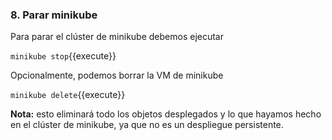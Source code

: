 ### 8. Parar minikube

Para parar el clúster de minikube debemos ejecutar

`minikube stop`{{execute}}

Opcionalmente, podemos borrar la VM de minikube

`minikube delete`{{execute}}

**Nota:** esto eliminará todo los objetos desplegados y lo que hayamos hecho en el clúster de minikube, ya que no es un despliegue persistente.
